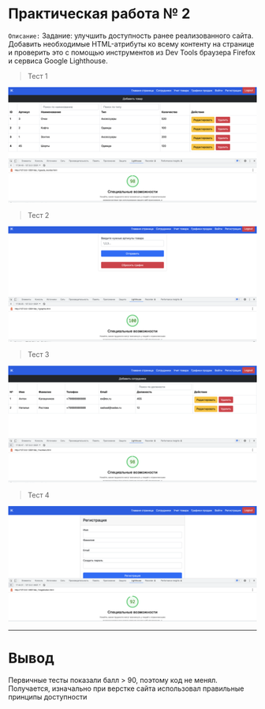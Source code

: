# Практическая работа № 2 

`Описание:` Задание: улучшить доступность ранее реализованного сайта. Добавить необходимые HTML-атрибуты ко всему контенту на странице и проверить это с помощью инструментов из Dev Tools браузера Firefox и сервиса Google Lighthouse.

> Тест 1

![Screenshot](img/hw_2/test1.png)

> Тест 2

![Screenshot](img/hw_2/test2.png)

> Тест 3

![Screenshot](img/hw_2/test3.png)

> Тест 4

![Screenshot](img/hw_2/test4.png)
<hr>

# Вывод 

Первичные тесты показали балл > 90, поэтому код не менял. 
Получается, изначально при верстке сайта использовал правильные принципы доступности